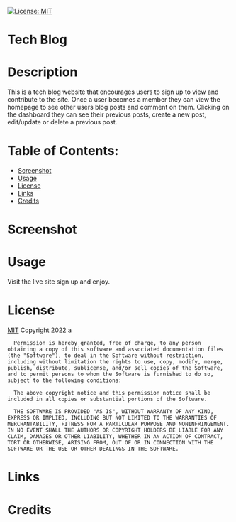 [![License: MIT](https://img.shields.io/badge/License-MIT-yellow.svg)](https://opensource.org/licenses/MIT)
  # Tech Blog
  
  # Description
  This is a tech blog website that encourages users to sign up to view and contribute to the site. Once a user becomes a member they can view the homepage to see other users blog posts and comment on them. Clicking on the dashboard they can see their previous posts, create a new post, edit/update or delete a previous post. 

  # Table of Contents:
  * [Screenshot](#screenshot)
  * [Usage](#usage)
  * [License](#license)
  * [Links](#links)
  * [Credits](#credits)

  # Screenshot


  # Usage 
  Visit the live site sign up and enjoy.

  # License
  [MIT](https://opensource.org/licenses/MIT)
  Copyright 2022 a

      Permission is hereby granted, free of charge, to any person obtaining a copy of this software and associated documentation files (the "Software"), to deal in the Software without restriction, including without limitation the rights to use, copy, modify, merge, publish, distribute, sublicense, and/or sell copies of the Software, and to permit persons to whom the Software is furnished to do so, subject to the following conditions:
        
      The above copyright notice and this permission notice shall be included in all copies or substantial portions of the Software.
        
      THE SOFTWARE IS PROVIDED "AS IS", WITHOUT WARRANTY OF ANY KIND, EXPRESS OR IMPLIED, INCLUDING BUT NOT LIMITED TO THE WARRANTIES OF MERCHANTABILITY, FITNESS FOR A PARTICULAR PURPOSE AND NONINFRINGEMENT. IN NO EVENT SHALL THE AUTHORS OR COPYRIGHT HOLDERS BE LIABLE FOR ANY CLAIM, DAMAGES OR OTHER LIABILITY, WHETHER IN AN ACTION OF CONTRACT, TORT OR OTHERWISE, ARISING FROM, OUT OF OR IN CONNECTION WITH THE SOFTWARE OR THE USE OR OTHER DEALINGS IN THE SOFTWARE.

  # Links


  # Credits